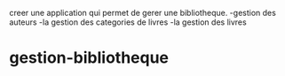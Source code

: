 creer une application qui permet de gerer une bibliotheque.
-gestion des auteurs
-la gestion des categories de livres
-la gestion des livres
# gestion-bibliotheque
